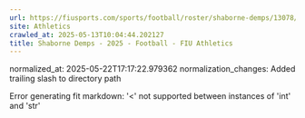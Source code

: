 ```yaml
---
url: https://fiusports.com/sports/football/roster/shaborne-demps/13078/
site: Athletics
crawled_at: 2025-05-13T10:04:44.202127
title: Shaborne Demps - 2025 - Football - FIU Athletics
---
```

normalized_at: 2025-05-22T17:17:22.979362
normalization_changes: Added trailing slash to directory path

Error generating fit markdown: '<' not supported between instances of 'int' and 'str'